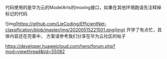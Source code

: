 代码使用的是华为云的ModelArts的moxing接口，如果在其他环境跑请先注释掉标记的代码

![img]https://github.com/LieCoding/EfficientNet-classification/blob/master/img/20200515221501.png(img) 
开学了有点忙，具体内容还在完善中，
方案请参考我们分享在华为云社区的帖子 

https://developer.huaweicloud.com/hero/forum.php?mod=viewthread&tid=55082 
